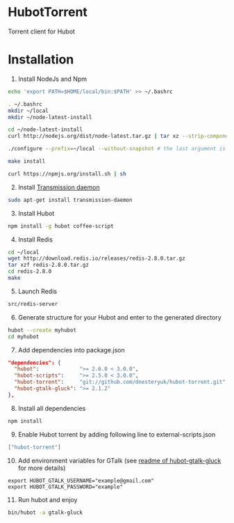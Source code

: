 # HubotTorrent

Torrent client for Hubot

# Installation

1. Install NodeJs and Npm

  ```bash
  echo 'export PATH=$HOME/local/bin:$PATH' >> ~/.bashrc

  . ~/.bashrc
  mkdir ~/local
  mkdir ~/node-latest-install

  cd ~/node-latest-install
  curl http://nodejs.org/dist/node-latest.tar.gz | tar xz --strip-components=1

  ./configure --prefix=~/local --without-snapshot # the last argument is required for ARM processors

  make install

  curl https://npmjs.org/install.sh | sh
  ```

2. Install [Transmission daemon](http://www.transmissionbt.com/)

  ```bash
  sudo apt-get install transmission-daemon
  ```

3. Install Hubot

  ```bash
  npm install -g hubot coffee-script
  ```

4. Install Redis

  ```bash
  cd ~/local
  wget http://download.redis.io/releases/redis-2.8.0.tar.gz
  tar xzf redis-2.8.0.tar.gz
  cd redis-2.8.0
  make
  ```

5. Launch Redis

  ```bash
  src/redis-server
  ```

6. Generate structure for your Hubot and enter to the generated directory

  ```bash
  hubot --create myhubot
  cd myhubot
  ```

7. Add dependencies into package.json

  ```json
  "dependencies": {
    "hubot":             ">= 2.6.0 < 3.0.0",
    "hubot-scripts":     ">= 2.5.0 < 3.0.0",
    "hubot-torrent":     "git://github.com/dnesteryuk/hubot-torrent.git",
    "hubot-gtalk-gluck": ">= 2.1.2"
  },

  ```

8. Install all dependencies

  ```bash
  npm install
  ```

9. Enable Hubot torrent by adding following line to external-scripts.json

  ```json
  ["hubot-torrent"]
  ```

10. Add environment variables for GTalk (see [readme of hubot-gtalk-gluck](https://github.com/gluck/hubot-gtalk) for more details)

  ```shell
  export HUBOT_GTALK_USERNAME="example@gmail.com"
  export HUBOT_GTALK_PASSWORD="example"
  ```

11. Run hubot and enjoy

  ```bash
  bin/hubot -a gtalk-gluck
  ```

